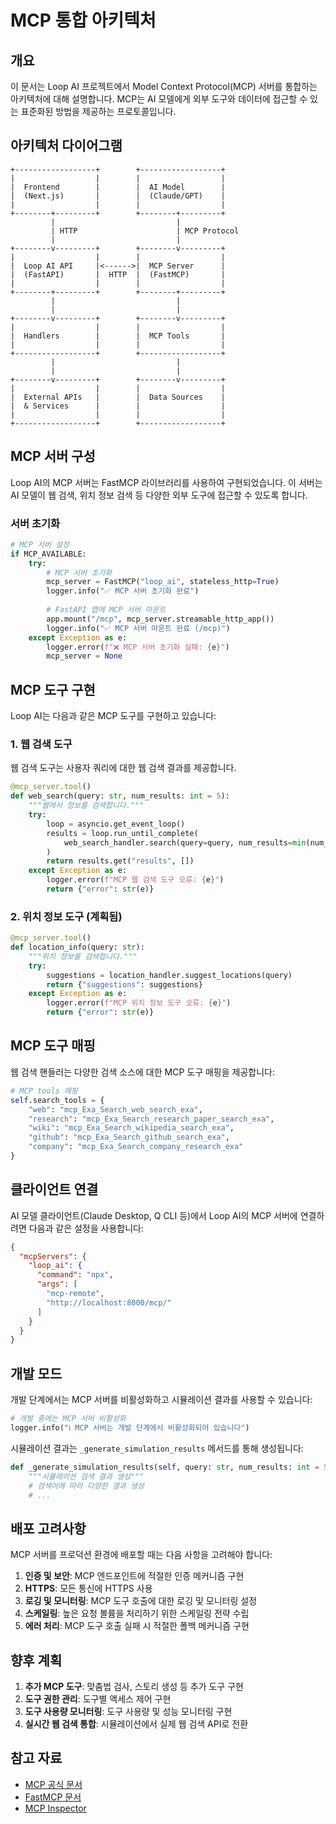 # MCP 통합 아키텍처

## 개요

이 문서는 Loop AI 프로젝트에서 Model Context Protocol(MCP) 서버를 통합하는 아키텍처에 대해 설명합니다. MCP는 AI 모델에게 외부 도구와 데이터에 접근할 수 있는 표준화된 방법을 제공하는 프로토콜입니다.

## 아키텍처 다이어그램

```
+------------------+        +------------------+
|                  |        |                  |
|  Frontend        |        |  AI Model        |
|  (Next.js)       |        |  (Claude/GPT)    |
|                  |        |                  |
+--------+---------+        +--------+---------+
         |                           |
         | HTTP                      | MCP Protocol
         |                           |
+--------v---------+        +--------v---------+
|                  |        |                  |
|  Loop AI API     |<------>|  MCP Server      |
|  (FastAPI)       |  HTTP  |  (FastMCP)       |
|                  |        |                  |
+--------+---------+        +--------+---------+
         |                           |
         |                           |
+--------v---------+        +--------v---------+
|                  |        |                  |
|  Handlers        |        |  MCP Tools       |
|                  |        |                  |
+------------------+        +------------------+
         |                           |
         |                           |
+--------v---------+        +--------v---------+
|                  |        |                  |
|  External APIs   |        |  Data Sources    |
|  & Services      |        |                  |
|                  |        |                  |
+------------------+        +------------------+
```

## MCP 서버 구성

Loop AI의 MCP 서버는 FastMCP 라이브러리를 사용하여 구현되었습니다. 이 서버는 AI 모델이 웹 검색, 위치 정보 검색 등 다양한 외부 도구에 접근할 수 있도록 합니다.

### 서버 초기화

```python
# MCP 서버 설정
if MCP_AVAILABLE:
    try:
        # MCP 서버 초기화
        mcp_server = FastMCP("loop_ai", stateless_http=True)
        logger.info("✅ MCP 서버 초기화 완료")
        
        # FastAPI 앱에 MCP 서버 마운트
        app.mount("/mcp", mcp_server.streamable_http_app())
        logger.info("✅ MCP 서버 마운트 완료 (/mcp)")
    except Exception as e:
        logger.error(f"❌ MCP 서버 초기화 실패: {e}")
        mcp_server = None
```

## MCP 도구 구현

Loop AI는 다음과 같은 MCP 도구를 구현하고 있습니다:

### 1. 웹 검색 도구

웹 검색 도구는 사용자 쿼리에 대한 웹 검색 결과를 제공합니다.

```python
@mcp_server.tool()
def web_search(query: str, num_results: int = 5):
    """웹에서 정보를 검색합니다."""
    try:
        loop = asyncio.get_event_loop()
        results = loop.run_until_complete(
            web_search_handler.search(query=query, num_results=min(num_results, 10))
        )
        return results.get("results", [])
    except Exception as e:
        logger.error(f"MCP 웹 검색 도구 오류: {e}")
        return {"error": str(e)}
```

### 2. 위치 정보 도구 (계획됨)

```python
@mcp_server.tool()
def location_info(query: str):
    """위치 정보를 검색합니다."""
    try:
        suggestions = location_handler.suggest_locations(query)
        return {"suggestions": suggestions}
    except Exception as e:
        logger.error(f"MCP 위치 정보 도구 오류: {e}")
        return {"error": str(e)}
```

## MCP 도구 매핑

웹 검색 핸들러는 다양한 검색 소스에 대한 MCP 도구 매핑을 제공합니다:

```python
# MCP tools 매핑
self.search_tools = {
    "web": "mcp_Exa_Search_web_search_exa",
    "research": "mcp_Exa_Search_research_paper_search_exa", 
    "wiki": "mcp_Exa_Search_wikipedia_search_exa",
    "github": "mcp_Exa_Search_github_search_exa",
    "company": "mcp_Exa_Search_company_research_exa"
}
```

## 클라이언트 연결

AI 모델 클라이언트(Claude Desktop, Q CLI 등)에서 Loop AI의 MCP 서버에 연결하려면 다음과 같은 설정을 사용합니다:

```json
{
  "mcpServers": {
    "loop_ai": {
      "command": "npx",
      "args": [
        "mcp-remote",
        "http://localhost:8000/mcp/"
      ]
    }
  }
}
```

## 개발 모드

개발 단계에서는 MCP 서버를 비활성화하고 시뮬레이션 결과를 사용할 수 있습니다:

```python
# 개발 중에는 MCP 서버 비활성화
logger.info("ℹ️ MCP 서버는 개발 단계에서 비활성화되어 있습니다")
```

시뮬레이션 결과는 `_generate_simulation_results` 메서드를 통해 생성됩니다:

```python
def _generate_simulation_results(self, query: str, num_results: int = 5) -> List[Dict]:
    """시뮬레이션 검색 결과 생성"""
    # 검색어에 따라 다양한 결과 생성
    # ...
```

## 배포 고려사항

MCP 서버를 프로덕션 환경에 배포할 때는 다음 사항을 고려해야 합니다:

1. **인증 및 보안**: MCP 엔드포인트에 적절한 인증 메커니즘 구현
2. **HTTPS**: 모든 통신에 HTTPS 사용
3. **로깅 및 모니터링**: MCP 도구 호출에 대한 로깅 및 모니터링 설정
4. **스케일링**: 높은 요청 볼륨을 처리하기 위한 스케일링 전략 수립
5. **에러 처리**: MCP 도구 호출 실패 시 적절한 폴백 메커니즘 구현

## 향후 계획

1. **추가 MCP 도구**: 맞춤법 검사, 스토리 생성 등 추가 도구 구현
2. **도구 권한 관리**: 도구별 액세스 제어 구현
3. **도구 사용량 모니터링**: 도구 사용량 및 성능 모니터링 구현
4. **실시간 웹 검색 통합**: 시뮬레이션에서 실제 웹 검색 API로 전환

## 참고 자료

- [MCP 공식 문서](https://modelcontextprotocol.io/)
- [FastMCP 문서](https://github.com/modelcontextprotocol/python-sdk)
- [MCP Inspector](https://github.com/modelcontextprotocol/inspector) 